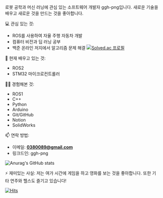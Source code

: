 



  
  로봇 공학과 머신 러닝에 관심 있는 소프트웨어 개발자 ggh-png입니다. 새로운 기술을 배우고 새로운 것을 만드는 것을 좋아합니다.

💻 관심 있는 것:

- ROS를 사용하여 자율 주행 자동차 개발
- 컴퓨터 비전과 딥 러닝 공부
- 백준 온라인 저지에서 알고리즘 문제 해결
  [![Solved.ac
프로필](http://mazassumnida.wtf/api/mini/generate_badge?boj=dntjd292)](https://solved.ac/dntjd292)  

🌱 현재 배우고 있는 것:

- ROS2
- STM32 마이크로컨트롤러

👨‍💻 경험해본 것:

- ROS1
- C++
- Python
- Arduino
- Git/GitHub
- Notion
- SolidWorks

📫 연락 방법:

- 이메일: **[0380089@gmail.com](mailto:0380089@gmail.com)**
- 링크드인: ggh-png

![Anurag's GitHub stats](https://github-readme-stats.vercel.app/api?username=ggh-png&show_icons=true&theme=dark)
<p align="light">
  
⚡ 재미있는 사실:
저는 여가 시간에 게임을 하고 영화를 보는 것을 좋아합니다. 또한 기타 연주와 헬스도 즐기고 있습니다!
  



[![Hits](https://hits.seeyoufarm.com/api/count/incr/badge.svg?url=https%3A%2F%2Fgithub.com%2Fggh-png&count_bg=%2379C83D&title_bg=%23555555&icon=github.svg&icon_color=%23E7E7E7&title=hits&edge_flat=false)](https://hits.seeyoufarm.com)

  
  
